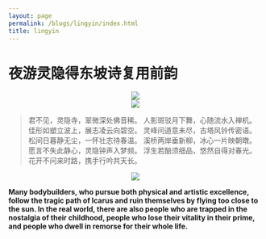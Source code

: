 ```yaml
---
layout: page
permalink: /blogs/lingyin/index.html
title: lingyin
---
```


# 夜游灵隐得东坡诗复用前韵


<center>
<img src = "http://apollohong.github.io/images/lingyin2.jpg">
</center>

<center>
<img src = "http://apollohong.github.io/images/lingyin3.jpg">
</center>


> 君不见，灵隐寺，翠微深处佛音稀。
> 人影斑驳月下舞，心随流水入禅机。
> 佳形如塑立波上，展志凌云向碧空。
> 灵峰问道意未尽，古塔风铃传密语。
> 松间日暮静无尘，一怀壮志待春温。
> 溪桥两岸垂新柳，冰心一片映朝暾。
> 愿言不失此静心，灵隐钟声入梦频。 
> 浮生若醅须细品，悠然自得对春光。 
> 花开不问来时路，携手行吟共天长。


<center>
<img src = "http://apollohong.github.io/images/lingyin1.jpg">
</center>



**Many bodybuilders, who pursue both physical and artistic excellence, follow the tragic path of Icarus and ruin themselves by flying too close to the sun. In the real world, there are also people who are trapped in the nostalgia of their childhood, people who lose their vitality in their prime, and people who dwell in remorse for their whole life.**

